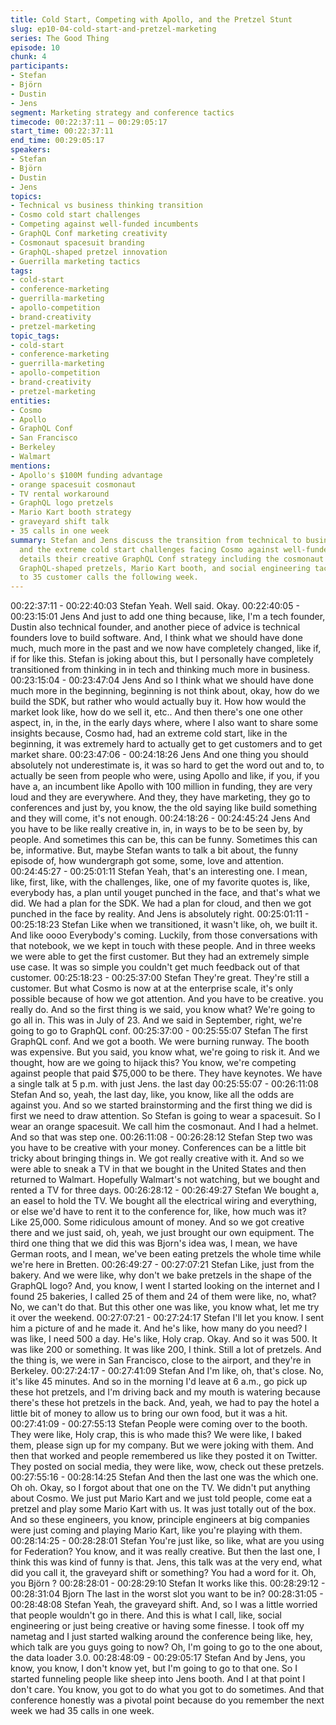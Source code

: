 ```yaml
---
title: Cold Start, Competing with Apollo, and the Pretzel Stunt
slug: ep10-04-cold-start-and-pretzel-marketing
series: The Good Thing
episode: 10
chunk: 4
participants:
- Stefan
- Björn
- Dustin
- Jens
segment: Marketing strategy and conference tactics
timecode: 00:22:37:11 – 00:29:05:17
start_time: 00:22:37:11
end_time: 00:29:05:17
speakers:
- Stefan
- Björn
- Dustin
- Jens
topics:
- Technical vs business thinking transition
- Cosmo cold start challenges
- Competing against well-funded incumbents
- GraphQL Conf marketing creativity
- Cosmonaut spacesuit branding
- GraphQL-shaped pretzel innovation
- Guerrilla marketing tactics
tags:
- cold-start
- conference-marketing
- guerrilla-marketing
- apollo-competition
- brand-creativity
- pretzel-marketing
topic_tags:
- cold-start
- conference-marketing
- guerrilla-marketing
- apollo-competition
- brand-creativity
- pretzel-marketing
entities:
- Cosmo
- Apollo
- GraphQL Conf
- San Francisco
- Berkeley
- Walmart
mentions:
- Apollo's $100M funding advantage
- orange spacesuit cosmonaut
- TV rental workaround
- GraphQL logo pretzels
- Mario Kart booth strategy
- graveyard shift talk
- 35 calls in one week
summary: Stefan and Jens discuss the transition from technical to business thinking
  and the extreme cold start challenges facing Cosmo against well-funded Apollo. Stefan
  details their creative GraphQL Conf strategy including the cosmonaut spacesuit,
  GraphQL-shaped pretzels, Mario Kart booth, and social engineering tactics that led
  to 35 customer calls the following week.
---
```


00:22:37:11 - 00:22:40:03
Stefan
Yeah. Well said. Okay.
00:22:40:05 - 00:23:15:01
Jens
And just to add one thing because, like, I'm a tech founder, Dustin also technical founder, and
another piece of advice is technical founders love to build software. And, I think what we should
have done much, much more in the past and we now have completely changed, like if, if for like
this. Stefan is joking about this, but I personally have completely transitioned from thinking in in
tech and thinking much more in business.
00:23:15:04 - 00:23:47:04
Jens
And so I think what we should have done much more in the beginning, beginning is not think
about, okay, how do we build the SDK, but rather who would actually buy it. How how would the
market look like, how do we sell it, etc.. And then there's one one other aspect, in, in the, in the
early days where, where I also want to share some insights because, Cosmo had, had an
extreme cold start, like in the beginning, it was extremely hard to actually get to get customers
and to get market share.
00:23:47:06 - 00:24:18:26
Jens
And one thing you should absolutely not underestimate is, it was so hard to get the word out
and to, to actually be seen from people who were, using Apollo and like, if you, if you have a, an
incumbent like Apollo with 100 million in funding, they are very loud and they are everywhere.
And they, they have marketing, they go to conferences and just by, you know, the the old saying
like build something and they will come, it's not enough.
00:24:18:26 - 00:24:45:24
Jens
And you have to be like really creative in, in, in ways to be to be seen by, by people. And
sometimes this can be, this can be funny. Sometimes this can be, informative. But, maybe
Stefan wants to talk a bit about, the funny episode of, how wundergraph got some, some, love
and attention.
00:24:45:27 - 00:25:01:11
Stefan
Yeah, that's an interesting one. I mean, like, first, like, with the challenges, like, one of my
favorite quotes is, like, everybody has, a plan until youget punched in the face, and that's what
we did. We had a plan for the SDK. We had a plan for cloud, and then we got punched in the
face by reality. And Jens is absolutely right.
00:25:01:11 - 00:25:18:23
Stefan
Like when we transitioned, it wasn't like, oh, we built it. And like oooo Everybody's coming.
Luckily, from those conversations with that notebook, we we kept in touch with these people.
And in three weeks we were able to get the first customer. But they had an extremely simple
use case. It was so simple you couldn't get much feedback out of that customer.
00:25:18:23 - 00:25:37:00
Stefan
They're great. They're still a customer. But what Cosmo is now at at the enterprise scale, it's
only possible because of how we got attention. And you have to be creative. you really do. And
so the first thing is we said, you know what? We're going to go all in. This was in July of 23. And
we said in September, right, we're going to go to GraphQL conf.
00:25:37:00 - 00:25:55:07
Stefan
The first GraphQL conf. And we got a booth. We were burning runway. The booth was
expensive. But you said, you know what, we're going to risk it. And we thought, how are we
going to hijack this? You know, we're competing against people that paid $75,000 to be there.
They have keynotes. We have a single talk at 5 p.m. with just Jens. the last day
00:25:55:07 - 00:26:11:08
Stefan
And so, yeah, the last day, like, you know, like all the odds are against you. And so we started
brainstorming and the first thing we did is first we need to draw attention. So Stefan is going to
wear a spacesuit. So I wear an orange spacesuit. We call him the cosmonaut. And I had a
helmet. And so that was step one.
00:26:11:08 - 00:26:28:12
Stefan
Step two was you have to be creative with your money. Conferences can be a little bit tricky
about bringing things in. We got really creative with it. And so we were able to sneak a TV in that
we bought in the United States and then returned to Walmart. Hopefully Walmart's not watching,
but we bought and rented a TV for three days.
00:26:28:12 - 00:26:49:27
Stefan
We bought a, an easel to hold the TV. We bought all the electrical wiring and everything, or else
we'd have to rent it to the conference for, like, how much was it? Like 25,000. Some ridiculous
amount of money. And so we got creative there and we just said, oh, yeah, we just brought our
own equipment. The third one thing that we did this was Bjorn's idea was, I mean, we have
German roots, and I mean, we've been eating pretzels the whole time while we're here in
Bretten.
00:26:49:27 - 00:27:07:21
Stefan
Like, just from the bakery. And we were like, why don't we bake pretzels in the shape of the
GraphQL logo? And, you know, I went I started looking on the internet and I found 25 bakeries, I
called 25 of them and 24 of them were like, no, what? No, we can't do that. But this other one
was like, you know what, let me try it over the weekend.
00:27:07:21 - 00:27:24:17
Stefan
I'll let you know. I sent him a picture of and he made it. And he's like, how many do you need? I
was like, I need 500 a day. He's like, Holy crap. Okay. And so it was 500. It was like 200 or
something. It was like 200, I think. Still a lot of pretzels. And the thing is, we were in San
Francisco, close to the airport, and they're in Berkeley.
00:27:24:17 - 00:27:41:09
Stefan
And I'm like, oh, that's close. No, it's like 45 minutes. And so in the morning I'd leave at 6 a.m.,
go pick up these hot pretzels, and I'm driving back and my mouth is watering because there's
these hot pretzels in the back. And, yeah, we had to pay the hotel a little bit of money to allow us
to bring our own food, but it was a hit.
00:27:41:09 - 00:27:55:13
Stefan
People were coming over to the booth. They were like, Holy crap, this is who made this? We
were like, I baked them, please sign up for my company. But we were joking with them. And
then that worked and people remembered us like they posted it on Twitter. They posted on
social media, they were like, wow, check out these pretzels.
00:27:55:16 - 00:28:14:25
Stefan
And then the last one was the which one. Oh oh. Okay, so I forgot about that one on the TV. We
didn't put anything about Cosmo. We just put Mario Kart and we just told people, come eat a
pretzel and play some Mario Kart with us. It was just totally out of the box. And so these
engineers, you know, principle engineers at big companies were just coming and playing Mario
Kart, like you're playing with them.
00:28:14:25 - 00:28:28:01
Stefan
You're just like, so like, what are you using for Federation? You know, and it was really creative.
But then the last one, I think this was kind of funny is that. Jens, this talk was at the very end,
what did you call it, the graveyard shift or something? You had a word for it. Oh, you Björn ?
00:28:28:01 - 00:28:29:10
Stefan
It works like this.
00:28:29:12 - 00:28:31:04
Bjorn
The last in the worst slot you want to be in?
00:28:31:05 - 00:28:48:08
Stefan
Yeah, the graveyard shift. And, so I was a little worried that people wouldn't go in there. And this
is what I call, like, social engineering or just being creative or having some finesse. I took off my
nametag and I just started walking around the conference being like, hey, which talk are you
guys going to now? Oh, I'm going to go to the one about, the data loader 3.0.
00:28:48:09 - 00:29:05:17
Stefan
And by Jens, you know, you know, I don't know yet, but I'm going to go to that one. So I started
funneling people like sheep into Jens booth. And I at that point I don't care. You know, you got to
do what you got to do sometimes. And that conference honestly was a pivotal point because do
you remember the next week we had 35 calls in one week.
